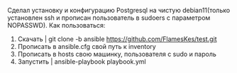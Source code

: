 Сделал установку и конфигурацию Postgresql на чистую debian11(только установлен ssh и прописан пользователь в sudoers с параметром NOPASSWD). 
Как пользоваться:
1) Скачать | git clone -b ansible https://github.com/FlamesKes/test.git
2) Прописать в ansible.cfg свой путь к inventory
3) Прописать в hosts свою машинку, пользователя с sudo и пароль
4) Запустить | ansible-playbook playbook.yml
